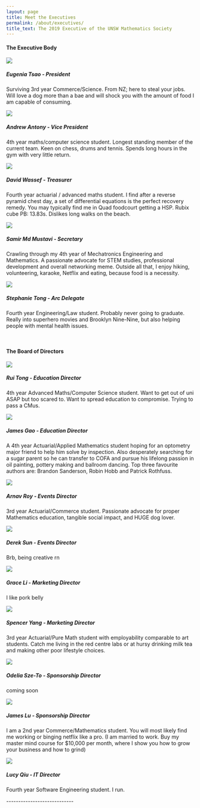```yaml
---
layout: page
title: Meet the Executives
permalink: /about/executives/
title_text: The 2019 Executive of the UNSW Mathematics Society
---
```

<!-- TODO descriptions, formatting -->

<h4>The Executive Body</h4>
<section class="flex-container">
    <div class="horizontal-container">
        <div class="vertical-container"><img class="subcom-pic" src="{{ site.images }}/TeamPhotos/EugeniaT.jpg">
        </div>
        <div class="vertical-container">
        <h5>Eugenia Tsao - President</h5>
            <p>Surviving 3rd year Commerce/Science. From NZ; here to steal your jobs. Will love a dog more than a bae and will shock you with the amount of food I am capable of consuming.</p>
        </div>
    </div>
    <div class="horizontal-container">
        <div class="vertical-container"><img class="subcom-pic" src="{{ site.images }}/TeamPhotos/AndrewA.png">
        </div>
        <div class="vertical-container">
        <h5>Andrew Antony - Vice President</h5>
            <p>4th year maths/computer science student. Longest standing member of the current team. Keen on chess, drums and tennis. Spends long hours in the gym with very little return.</p>
        </div>
    </div>
    <div class="horizontal-container">
        <div class="vertical-container"><img class="subcom-pic" src="{{ site.images }}/logo.png">
        </div>
        <div class="vertical-container">
        <h5>David Wassef - Treasurer</h5>
            <p>Fourth year actuarial / advanced maths student. I find after a reverse pyramid chest day, a set of differential equations is the perfect recovery remedy. You may typically find me in Quad foodcourt getting a HSP. Rubix cube PB: 13.83s. Dislikes long walks on the beach.</p>
        </div>
    </div>
    <div class="horizontal-container">
        <div class="vertical-container"><img class="subcom-pic" src="{{ site.images }}/logo.png">
        </div>
        <div class="vertical-container">
        <h5>Samir Md Mustavi - Secretary</h5>
            <p>Crawling through my 4th year of Mechatronics Engineering and Mathematics. A passionate advocate for STEM studies, professional development and overall networking meme. Outside all that, I enjoy hiking, volunteering, karaoke, Netflix and eating, because food is a necessity.</p>
        </div>
    </div>
    <div class="horizontal-container">
        <div class="vertical-container"><img class="subcom-pic" src="{{ site.images }}/logo.png">
        </div>
        <div class="vertical-container">
        <h5>Stephanie Tong - Arc Delegate</h5>
            <p>Fourth year Engineering/Law student. Probably never going to graduate. Really into superhero movies and Brooklyn Nine-Nine, but also helping people with mental health issues.</p>
        </div>
	</div>
</section>
<br>
<h4>The Board of Directors</h4>
<section class="flex-container">
    <div class="horizontal-container">
        <div class="vertical-container"><img class="subcom-pic" src="{{ site.images }}/TeamPhotos/RuiT.jpg">
        </div>
        <div class="vertical-container">
        <h5>Rui Tong - Education Director</h5>
            <p>4th year Advanced Maths/Computer Science student. Want to get out of uni ASAP but too scared to. Want to spread education to compromise. Trying to pass a CMus.</p>
        </div>
    </div>
    <div class="horizontal-container">
        <div class="vertical-container"><img class="subcom-pic" src="{{ site.images }}/TeamPhotos/JamesG.jpg">
        </div>
        <div class="vertical-container">
        <h5>James Gao - Education Director</h5>
            <p>A 4th year Actuarial/Applied Mathematics student hoping for an optometry major friend to help him solve by inspection. Also desperately searching for a sugar parent so he can transfer to COFA and pursue his lifelong passion in oil painting, pottery making and ballroom dancing. Top three favourite authors are: Brandon Sanderson, Robin Hobb and Patrick Rothfuss.</p>
        </div>
    </div>
    <div class="horizontal-container">
        <div class="vertical-container"><img class="subcom-pic" src="{{ site.images }}/TeamPhotos/ArnavR.jpg">
        </div>
        <div class="vertical-container">
        <h5>Arnav Roy - Events Director</h5>
            <p>3rd year Actuarial/Commerce student. Passionate advocate for proper Mathematics education, tangible social impact, and HUGE dog lover.</p>
        </div>
    </div>
    <div class="horizontal-container">
        <div class="vertical-container"><img class="subcom-pic" src="{{ site.images }}/logo.png">
        </div>
        <div class="vertical-container">
        <h5>Derek Sun - Events Director</h5>
            <p>Brb, being creative rn</p>
        </div>
    </div>
    <div class="horizontal-container">
        <div class="vertical-container"><img class="subcom-pic" src="{{ site.images }}/logo.png">
        </div>
        <div class="vertical-container">
        <h5>Grace Li - Marketing Director</h5>
            <p>I like pork belly</p>
        </div>
	</div>
    <div class="horizontal-container">
        <div class="vertical-container"><img class="subcom-pic" src="{{ site.images }}/logo.png">
        </div>
        <div class="vertical-container">
        <h5>Spencer Yang - Marketing Director</h5>
            <p>3rd year Actuarial/Pure Math student with employability comparable to art students. Catch me living in the red centre labs or at hursy drinking milk tea and making other poor lifestyle choices.</p>
        </div>
	</div>
    <div class="horizontal-container">
        <div class="vertical-container"><img class="subcom-pic" src="{{ site.images }}/logo.png">
        </div>
        <div class="vertical-container">
        <h5>Odelia Sze-To - Sponsorship Director</h5>
            <p>coming soon</p>
        </div>
	</div>
    <div class="horizontal-container">
        <div class="vertical-container"><img class="subcom-pic" src="{{ site.images }}/TeamPhotos/JamesL.jpg">
        </div>
        <div class="vertical-container">
        <h5>James Lu - Sponsorship Director</h5>
            <p>I am a 2nd year Commerce/Mathematics student. You will most likely find me working or binging netflix like a pro. (I am married to work. Buy my master mind course for $10,000 per month, where I show you how to grow your business and how to grind)</p>
        </div>
	</div>
    <div class="horizontal-container">
        <div class="vertical-container"><img class="subcom-pic" src="{{ site.images }}/logo.png">
        </div>
        <div class="vertical-container">
        <h5>Lucy Qiu - IT Director</h5>
            <p>Fourth year Software Engineering student. I run.</p>
        </div>
	</div>
</section>
----------------------------
<!-- ###### Eugenia Tsao - President
Surviving 3rd year Commerce/Science. From NZ; here to steal your jobs. Will love a dog more than a bae and will shock you with the amount of food I am capable of consuming.

###### Andrew Antony - Vice President
4th year maths/computer science student. Longest standing member of the current team. Keen on chess, drums and tennis. Spends long hours in the gym with very little return.

###### David Wassef - Treasurer
Fourth year actuarial / advanced maths student. I find after a reverse pyramid chest day, a set of differential equations is the perfect recovery remedy. You may typically find me in Quad foodcourt getting a HSP. Rubix cube PB: 13.83s. Dislikes long walks on the beach.

###### Samir Md Mustavi - Secretary
Crawling through my 4th year of Mechatronics Engineering and Mathematics. A passionate advocate for STEM studies, professional development and overall networking meme. Outside all that, I enjoy hiking, volunteering, karaoke, Netflix and eating, because food is a necessity.

###### Stephanie Tong - Arc Delegate
Fourth year Engineering/Law student. Probably never going to graduate. Really into superhero movies and Brooklyn Nine-Nine, but also helping people with mental health issues

### The Board of Directors
----------------------
###### Rui Tong - Education Director
4th year Advanced Maths/Computer Science student. Want to get out of uni ASAP but too scared to. Want to spread education to compromise. Trying to pass a CMus.

###### James Gao - Education Director
A 4th year Actuarial/Applied Mathematics student hoping for an optometry major friend to help him solve by inspection. Also desperately searching for a sugar parent so he can transfer to COFA and pursue his lifelong passion in oil painting, pottery making and ballroom dancing. Top three favourite authors are: Brandon Sanderson, Robin Hobb and Patrick Rothfuss.

###### Arnav Roy - Events Director
3rd year Actuarial/Commerce student. Passionate advocate for proper Mathematics education, tangible social impact, and HUGE dog lover.

###### Derek Sun - Events Director
Brb, being creative rn 

###### Lucy Qiu - IT Director
Fourth year Software Engineering student. 

###### Grace Li - Marketing Director
I like pork belly 

###### Spencer Yang - Marketing Director
3rd year Actuarial/Pure Math student with employability comparable to art students. Catch me living in the red centre labs or at hursy drinking milk tea and making other poor lifestyle choices.

###### Odelia Sze-To - Sponsorship Director
coming soon

###### James Lu - Sponsorship Director
I am a 2nd year Commerce/Mathematics student. You will most likely find me working or binging netflix like a pro. (I am married to work. Buy my master mind course for $10,000 per month, where I show you how to grow your business and how to grind) -->


Click [here]({{ site.url }}/exec-roles/) to find out more about what the executive team does, and [here]({{ site.url }}/director-roles/) for more information on the directors.

